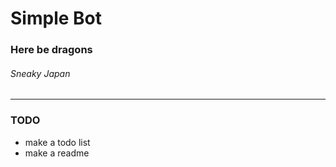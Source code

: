 # Simple Bot

### Here be dragons

###### Sneaky Japan

---

### TODO

 - make a todo list
 - make a readme
